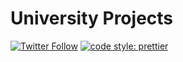 # University Projects

[![Twitter Follow](https://img.shields.io/twitter/follow/dev_moath?color=blue&label=Twitter&logo=twitter&style=for-the-badge)](https://moath.dev/twitter)
[![code style: prettier](https://img.shields.io/badge/code_style-prettier-ff69b4.svg?style=for-the-badge&logo=prettier)](https://github.com/prettier/prettier)
